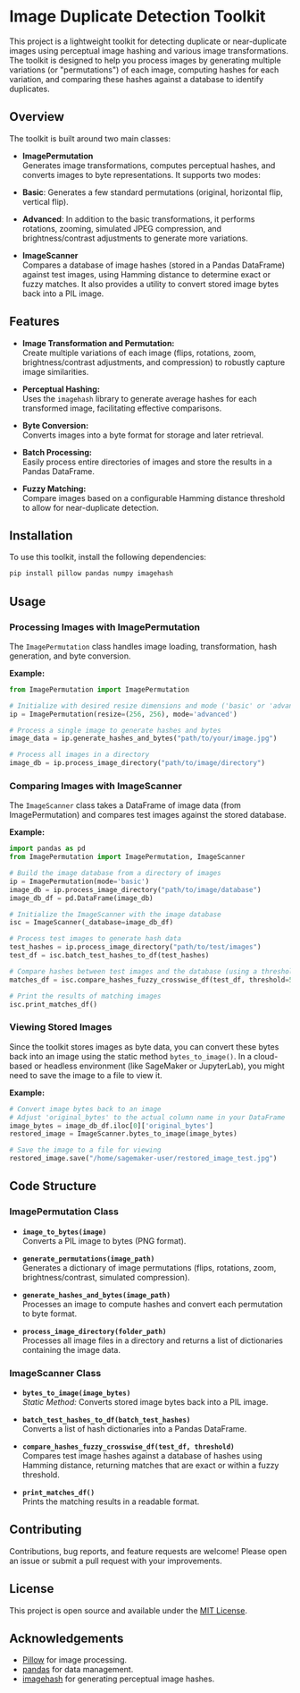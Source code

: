 # Image Duplicate Detection Toolkit

This project is a lightweight toolkit for detecting duplicate or near-duplicate images using perceptual image hashing and various image transformations. The toolkit is designed to help you process images by generating multiple variations (or "permutations") of each image, computing hashes for each variation, and comparing these hashes against a database to identify duplicates.

## Overview

The toolkit is built around two main classes:

- **ImagePermutation**  
Generates image transformations, computes perceptual hashes, and converts images to byte representations. It supports two modes:
- **Basic**: Generates a few standard permutations (original, horizontal flip, vertical flip).
- **Advanced**: In addition to the basic transformations, it performs rotations, zooming, simulated JPEG compression, and brightness/contrast adjustments to generate more variations.

- **ImageScanner**  
Compares a database of image hashes (stored in a Pandas DataFrame) against test images, using Hamming distance to determine exact or fuzzy matches. It also provides a utility to convert stored image bytes back into a PIL image.

## Features

- **Image Transformation and Permutation:**  
Create multiple variations of each image (flips, rotations, zoom, brightness/contrast adjustments, and compression) to robustly capture image similarities.

- **Perceptual Hashing:**  
Uses the `imagehash` library to generate average hashes for each transformed image, facilitating effective comparisons.

- **Byte Conversion:**  
Converts images into a byte format for storage and later retrieval.

- **Batch Processing:**  
Easily process entire directories of images and store the results in a Pandas DataFrame.

- **Fuzzy Matching:**  
Compare images based on a configurable Hamming distance threshold to allow for near-duplicate detection.

## Installation

To use this toolkit, install the following dependencies:

```bash
pip install pillow pandas numpy imagehash
```

## Usage

### Processing Images with ImagePermutation

The `ImagePermutation` class handles image loading, transformation, hash generation, and byte conversion.

**Example:**

```python
from ImagePermutation import ImagePermutation

# Initialize with desired resize dimensions and mode ('basic' or 'advanced')
ip = ImagePermutation(resize=(256, 256), mode='advanced')

# Process a single image to generate hashes and bytes
image_data = ip.generate_hashes_and_bytes("path/to/your/image.jpg")

# Process all images in a directory
image_db = ip.process_image_directory("path/to/image/directory")
```

### Comparing Images with ImageScanner

The `ImageScanner` class takes a DataFrame of image data (from ImagePermutation) and compares test images against the stored database.

**Example:**

```python
import pandas as pd
from ImagePermutation import ImagePermutation, ImageScanner

# Build the image database from a directory of images
ip = ImagePermutation(mode='basic')
image_db = ip.process_image_directory("path/to/image/database")
image_db_df = pd.DataFrame(image_db)

# Initialize the ImageScanner with the image database
isc = ImageScanner(_database=image_db_df)

# Process test images to generate hash data
test_hashes = ip.process_image_directory("path/to/test/images")
test_df = isc.batch_test_hashes_to_df(test_hashes)

# Compare hashes between test images and the database (using a threshold, e.g., 5)
matches_df = isc.compare_hashes_fuzzy_crosswise_df(test_df, threshold=5)

# Print the results of matching images
isc.print_matches_df()
```

### Viewing Stored Images

Since the toolkit stores images as byte data, you can convert these bytes back into an image using the static method `bytes_to_image()`. In a cloud-based or headless environment (like SageMaker or JupyterLab), you might need to save the image to a file to view it.

**Example:**

```python
# Convert image bytes back to an image
# Adjust 'original_bytes' to the actual column name in your DataFrame
image_bytes = image_db_df.iloc[0]['original_bytes']
restored_image = ImageScanner.bytes_to_image(image_bytes)

# Save the image to a file for viewing
restored_image.save("/home/sagemaker-user/restored_image_test.jpg")
```

## Code Structure

### ImagePermutation Class

- **`image_to_bytes(image)`**  
Converts a PIL image to bytes (PNG format).

- **`generate_permutations(image_path)`**  
Generates a dictionary of image permutations (flips, rotations, zoom, brightness/contrast, simulated compression).

- **`generate_hashes_and_bytes(image_path)`**  
Processes an image to compute hashes and convert each permutation to byte format.

- **`process_image_directory(folder_path)`**  
Processes all image files in a directory and returns a list of dictionaries containing the image data.

### ImageScanner Class

- **`bytes_to_image(image_bytes)`**  
*Static Method:* Converts stored image bytes back into a PIL image.

- **`batch_test_hashes_to_df(batch_test_hashes)`**  
Converts a list of hash dictionaries into a Pandas DataFrame.

- **`compare_hashes_fuzzy_crosswise_df(test_df, threshold)`**  
Compares test image hashes against a database of hashes using Hamming distance, returning matches that are exact or within a fuzzy threshold.

- **`print_matches_df()`**  
Prints the matching results in a readable format.

## Contributing

Contributions, bug reports, and feature requests are welcome! Please open an issue or submit a pull request with your improvements.

## License

This project is open source and available under the [MIT License](LICENSE).

## Acknowledgements

- [Pillow](https://python-pillow.org/) for image processing.
- [pandas](https://pandas.pydata.org/) for data management.
- [imagehash](https://github.com/JohannesBuchner/imagehash) for generating perceptual image hashes.
